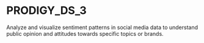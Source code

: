 # PRODIGY_DS_3
Analyze and visualize sentiment patterns in social media data to understand public opinion and attitudes towards specific topics or brands.
